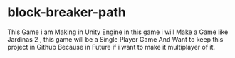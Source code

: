 # block-breaker-path
This Game i am Making in Unity Engine in this game i will Make a Game like Jardinas 2 ,  this game will be a Single Player Game And Want to keep this project in Github Because in  Future if i want to make it multiplayer of it.
